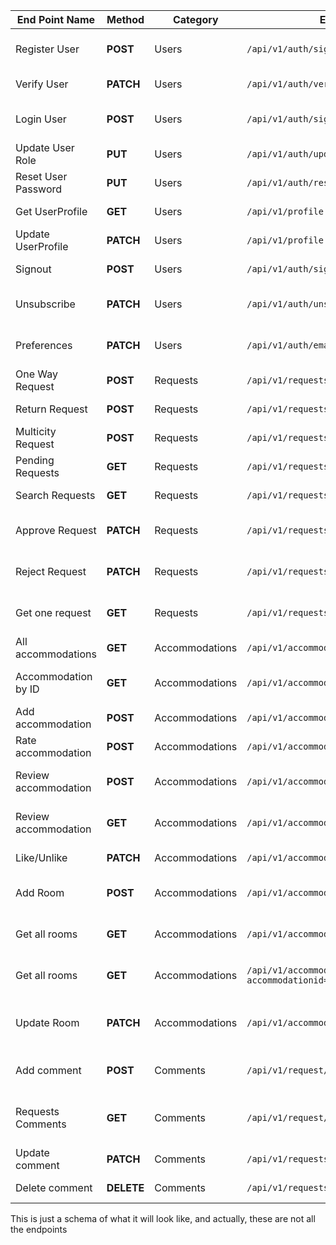 | End Point Name       | Method     | Category       | EndPoint                                           | Description                                   |
| -------------------- | ---------- | -------------- | -------------------------------------------------- | --------------------------------------------- |
| Register User        | **POST**   | Users          | `/api/v1/auth/signup`                              | This registers a users to the system          |
| Verify User          | **PATCH**  | Users          | `/api/v1/auth/verify?token=`                       | User verify account                           |
| Login User           | **POST**   | Users          | `/api/v1/auth/sigin`                               | This signs in a user to the system            |
| Update User Role     | **PUT**    | Users          | `/api/v1/auth/updateRole`                          | Manager can update user roles                 |
| Reset User Password  | **PUT**    | Users          | `/api/v1/auth/resetPassword/{id}/token`            | User reset Password                           |
| Get UserProfile      | **GET**    | Users          | `/api/v1/profile`                                  | Gets the user profile                         |
| Update UserProfile   | **PATCH**  | Users          | `/api/v1/profile`                                  | Updates user profile                          |
| Signout              | **POST**   | Users          | `/api/v1/auth/signout`                             | Logsout singed in user                        |
| Unsubscribe          | **PATCH**  | Users          | `/api/v1/auth/unsubscribe`                         | Unsubscibe from email notifications           |
| Preferences          | **PATCH**  | Users          | `/api/v1/auth/email-preferences`                   | Change email notification preferences         |
| One Way Request      | **POST**   | Requests       | `/api/v1/requests/oneway`                          | Creates a oneway request                      |
| Return Request       | **POST**   | Requests       | `/api/v1/requests/oneway`                          | Creates a oneway request                      |
| Multicity Request    | **POST**   | Requests       | `/api/v1/requests/multi_city`                      | Creates a oneway request                      |
| Pending Requests     | **GET**    | Requests       | `/api/v1/requests/`                                | Manager get all pending requests              |
| Search Requests      | **GET**    | Requests       | `/api/v1/requests?{params}`                        | Users can search through requests             |
| Approve Request      | **PATCH**  | Requests       | `/api/v1/requests/approve/{id}`                    | Manager Approve request using Request Id      |
| Reject Request       | **PATCH**  | Requests       | `/api/v1/requests/reject/{id}`                     | Manager Reject request using Request Id       |
| Get one request      | **GET**    | Requests       | `/api/v1/requests/{id}`                            | Manager and request owner can get it by id    |
| All accommodations   | **GET**    | Accommodations | `/api/v1/accommodations`                           | Get all accommodations                        |
| Accommodation by ID  | **GET**    | Accommodations | `/api/v1/accommodations/{id}`                      | Get accommodation by ID                       |
| Add accommodation    | **POST**   | Accommodations | `/api/v1/accommodations`                           | Create accommodation                          |
| Rate accommodation   | **POST**   | Accommodations | `/api/v1/accommodations/{id}/ratings`              | Rate an accommodation                         |
| Review accommodation | **POST**   | Accommodations | `/api/v1/accommodations/{id}/feedback`             | Add feedback to an accommodation              |
| Review accommodation | **GET**    | Accommodations | `/api/v1/accommodations/{id}/feedback`             | Get feedback for an accommodation             |
| Like/Unlike          | **PATCH**  | Accommodations | `/api/v1/accommodations/{id}/like`                 | User to like/unlike accommodation             |
| Add Room             | **POST**   | Accommodations | `/api/v1/accommodations/createroom`                | Travel Admin to add rooms to an accommodation |
| Get all rooms        | **GET**    | Accommodations | `/api/v1/accommodations/getallrooms`               | Get all rooms for all accommodation           |
| Get all rooms        | **GET**    | Accommodations | `/api/v1/accommodations/getrooms?accommodationid=` | Get all rooms for an accommodation            |
| Update Room          | **PATCH**  | Accommodations | `/api/v1/accommodations/rooms/{id}`                | Update details of a accommodation's room      |
| Add comment          | **POST**   | Comments       | `/api/v1/request/{id}/comment`                     | User can comment on Requests by Id            |
| Requests Comments    | **GET**    | Comments       | `/api/v1/request/{id}/comment`                     | User get all comments they added to requests  |
| Update comment       | **PATCH**  | Comments       | `/api/v1/requests/comments/{id}`                   | User update comment by Id                     |
| Delete comment       | **DELETE** | Comments       | `/api/v1/requests/comments/{id}`                   | User delete comment by Id                     |

This is just a schema of what it will look like, and actually, these are not all the endpoints
